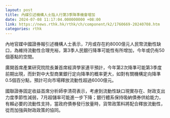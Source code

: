 ```yaml
---
layout: post
title: 內媒引述機構人士指人行第3季降準機會增加
date: 2024-07-08 11:17:04.000000000 +08:00
link: https://news.rthk.hk/rthk/ch/component/k2/1760669-20240708.htm
categories: rthk
---
```


內地官媒中國證券報引述機構人士表示，7月或存在約8000億元人民幣流動性缺口，為維持流動性合理充裕，第3季人民銀行降準可能性有所增加，今年或仍有50個基點的空間。

廣開首席產業研究院院長兼首席經濟學家連平預計，今年第2次降準可能第3季度前期出現，而針對中大型商業銀行定向降準的概率更大，如對有關機構定向降準0.5個百分點，預計可向市場釋放流動性超過6000億元。

國聯證券固定收益首席分析師李清荷表示，考慮到流動性缺口現實存在、財政支出力度季節性減弱，7月超儲率可能進一步下降；銀行體系保持吸納債券供給能力，有賴必要的流動性支持，當政府債券發行放量時，貨幣政策料將配合釋放流動性，從而加強與財政政策的協同。
